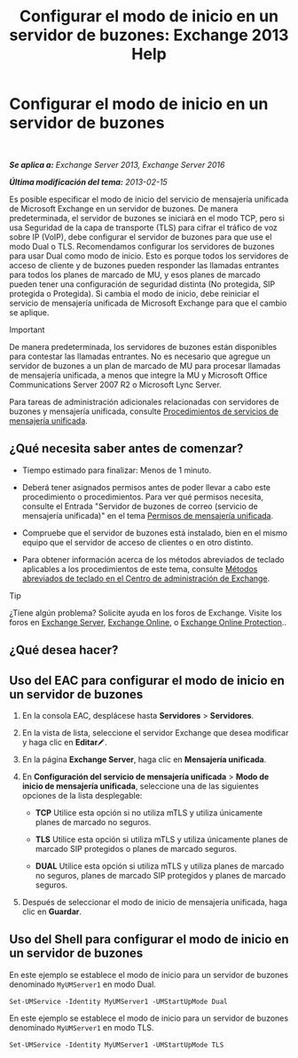 ﻿---
title: 'Configurar el modo de inicio en un servidor de buzones: Exchange 2013 Help'
TOCTitle: Configurar el modo de inicio en un servidor de buzones
ms:assetid: 4457d6a0-52bd-4269-8cb5-d34d7fe9bfc3
ms:mtpsurl: https://technet.microsoft.com/es-es/library/Ee423544(v=EXCHG.150)
ms:contentKeyID: 50556778
ms.date: 05/22/2018
mtps_version: v=EXCHG.150
ms.translationtype: MT
---

# Configurar el modo de inicio en un servidor de buzones

 

_**Se aplica a:** Exchange Server 2013, Exchange Server 2016_

_**Última modificación del tema:** 2013-02-15_

Es posible especificar el modo de inicio del servicio de mensajería unificada de Microsoft Exchange en un servidor de buzones. De manera predeterminada, el servidor de buzones se iniciará en el modo TCP, pero si usa Seguridad de la capa de transporte (TLS) para cifrar el tráfico de voz sobre IP (VoIP), debe configurar el servidor de buzones para que use el modo Dual o TLS. Recomendamos configurar los servidores de buzones para usar Dual como modo de inicio. Esto es porque todos los servidores de acceso de cliente y de buzones pueden responder las llamadas entrantes para todos los planes de marcado de MU, y esos planes de marcado pueden tener una configuración de seguridad distinta (No protegida, SIP protegida o Protegida). Si cambia el modo de inicio, debe reiniciar el servicio de mensajería unificada de Microsoft Exchange para que el cambio se aplique.


> [!IMPORTANT]
> De manera predeterminada, los servidores de buzones están disponibles para contestar las llamadas entrantes. No es necesario que agregue un servidor de buzones a un plan de marcado de MU para procesar llamadas de mensajería unificada, a menos que integre la MU y Microsoft Office Communications Server 2007 R2 o Microsoft Lync Server.



Para tareas de administración adicionales relacionadas con servidores de buzones y mensajería unificada, consulte [Procedimientos de servicios de mensajería unificada](um-services-procedures-exchange-2013-help.md).

## ¿Qué necesita saber antes de comenzar?

  - Tiempo estimado para finalizar: Menos de 1 minuto.

  - Deberá tener asignados permisos antes de poder llevar a cabo este procedimiento o procedimientos. Para ver qué permisos necesita, consulte el Entrada "Servidor de buzones de correo (servicio de mensajería unificada)" en el tema [Permisos de mensajería unificada](unified-messaging-permissions-exchange-2013-help.md).

  - Compruebe que el servidor de buzones está instalado, bien en el mismo equipo que el servidor de acceso de clientes o en otro distinto.

  - Para obtener información acerca de los métodos abreviados de teclado aplicables a los procedimientos de este tema, consulte [Métodos abreviados de teclado en el Centro de administración de Exchange](keyboard-shortcuts-in-the-exchange-admin-center-exchange-online-protection-help.md).


> [!TIP]
> ¿Tiene algún problema? Solicite ayuda en los foros de Exchange. Visite los foros en <A href="https://go.microsoft.com/fwlink/p/?linkid=60612">Exchange Server</A>, <A href="https://go.microsoft.com/fwlink/p/?linkid=267542">Exchange Online</A>, o <A href="https://go.microsoft.com/fwlink/p/?linkid=285351">Exchange Online Protection</A>..



## ¿Qué desea hacer?

## Uso del EAC para configurar el modo de inicio en un servidor de buzones

1.  En la consola EAC, desplácese hasta **Servidores** \> **Servidores**.

2.  En la vista de lista, seleccione el servidor Exchange que desea modificar y haga clic en **Editar**![Icono Editar](images/Bb124582.6f53ccb2-1f13-4c02-bea0-30690e6ea71d(EXCHG.150).gif "Icono Editar").

3.  En la página **Exchange Server**, haga clic en **Mensajería unificada**.

4.  En **Configuración del servicio de mensajería unificada** \> **Modo de inicio de mensajería unificada**, seleccione una de las siguientes opciones de la lista desplegable:
    
      - **TCP** Utilice esta opción si no utiliza mTLS y utiliza únicamente planes de marcado no seguros.
    
      - **TLS** Utilice esta opción si utiliza mTLS y utiliza únicamente planes de marcado SIP protegidos o planes de marcado seguros.
    
      - **DUAL** Utilice esta opción si utiliza mTLS y utiliza planes de marcado no seguros, planes de marcado SIP protegidos y planes de marcado seguros.

5.  Después de seleccionar el modo de inicio de mensajería unificada, haga clic en **Guardar**.

## Uso del Shell para configurar el modo de inicio en un servidor de buzones

En este ejemplo se establece el modo de inicio para un servidor de buzones denominado `MyUMServer1` en modo Dual.

    Set-UMService -Identity MyUMServer1 -UMStartUpMode Dual

En este ejemplo se establece el modo de inicio para un servidor de buzones denominado `MyUMServer1` en modo TLS.

    Set-UMService -Identity MyUMServer1 -UMStartUpMode TLS

